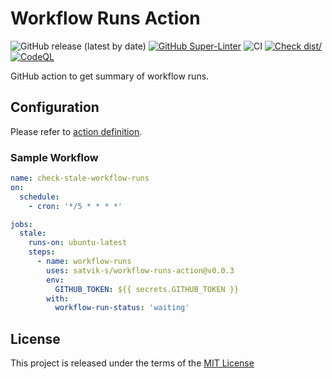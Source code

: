# Workflow Runs Action

![GitHub release (latest by date)](https://img.shields.io/github/v/release/satvik-s/workflow-runs-action)
[![GitHub Super-Linter](https://github.com/satvik-s/workflow-runs-action/actions/workflows/linter.yml/badge.svg)](https://github.com/super-linter/super-linter)
![CI](https://github.com/satvik-s/workflow-runs-action/actions/workflows/ci.yml/badge.svg)
[![Check dist/](https://github.com/satvik-s/workflow-runs-action/actions/workflows/check-dist.yml/badge.svg)](https://github.com/satvik-s/workflow-runs-action/actions/workflows/check-dist.yml)
[![CodeQL](https://github.com/satvik-s/workflow-runs-action/actions/workflows/codeql-analysis.yml/badge.svg)](https://github.com/satvik-s/workflow-runs-action/actions/workflows/codeql-analysis.yml)

GitHub action to get summary of workflow runs.

## Configuration

Please refer to [action definition](action.yml).

### Sample Workflow

```yml
name: check-stale-workflow-runs
on:
  schedule:
    - cron: '*/5 * * * *'

jobs:
  stale:
    runs-on: ubuntu-latest
    steps:
      - name: workflow-runs
        uses: satvik-s/workflow-runs-action@v0.0.3
        env:
          GITHUB_TOKEN: ${{ secrets.GITHUB_TOKEN }}
        with:
          workflow-run-status: 'waiting'
```

## License

This project is released under the terms of the [MIT License](LICENSE)
